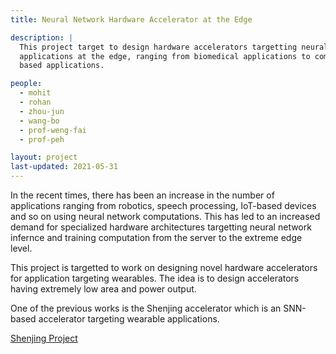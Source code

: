 ```yaml
---
title: Neural Network Hardware Accelerator at the Edge

description: |
  This project target to design hardware accelerators targetting neural network
  applications at the edge, ranging from biomedical applications to computer-vision
  based applications.

people:
  - mohit
  - rohan
  - zhou-jun
  - wang-bo
  - prof-weng-fai
  - prof-peh

layout: project
last-updated: 2021-05-31
---
```


In the recent times, there has been an increase in the number of applications ranging from robotics, speech processing,
IoT-based devices and so on using neural network computations. This has led to an increased demand for specialized
hardware architectures targetting neural network infernce and training computation from the server to the extreme edge level.

This project is targetted to work on designing novel hardware accelerators for application targeting wearables.
The idea is to design accelerators having extremely low area and power output.

One of the previous works is the Shenjing accelerator which is an SNN-based accelerator targeting wearable applications.

[Shenjing Project](https://sites.google.com/view/shenjingproject/home)
